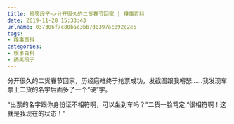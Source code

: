 ```yaml
---
title: 搞笑段子->分开很久的二货春节回家 | 糗事百科
date: 2019-11-28 15:33:43
urlname: 037306f7c80bac3bb7d0397ac092e2e6
tags: 
- 糗事百科
categories:
- 糗事百科
- 搞笑段子
---
```

分开很久的二货春节回家，历经磨难终于抢票成功，发截图跟我嘚瑟……我发现车票上二货的名字后面多了一个“硬”字。

“出票的名字跟你身份证不相符啊，可以坐到车吗？”二货一脸笃定:“很相符啊！这就是我现在的状态！”



